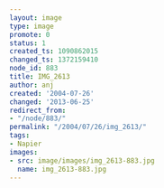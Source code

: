 ```yaml
---
layout: image
type: image
promote: 0
status: 1
created_ts: 1090862015
changed_ts: 1372159410
node_id: 883
title: IMG_2613
author: anj
created: '2004-07-26'
changed: '2013-06-25'
redirect_from:
- "/node/883/"
permalink: "/2004/07/26/img_2613/"
tags:
- Napier
images:
- src: image/images/img_2613-883.jpg
  name: img_2613-883.jpg
---
```


